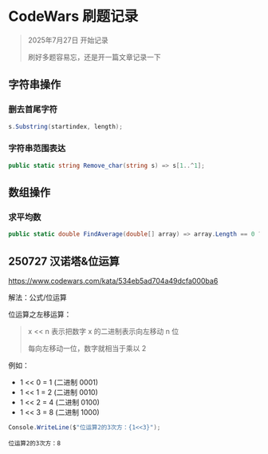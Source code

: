 # CodeWars 刷题记录

> 2025年7月27日 开始记录
> 
> 刷好多题容易忘，还是开一篇文章记录一下

## 字符串操作
### 删去首尾字符
```csharp
s.Substring(startindex, length);
```
### 字符串范围表达
```csharp
public static string Remove_char(string s) => s[1..^1];
```

## 数组操作
### 求平均数
```csharp
public static double FindAverage(double[] array) => array.Length == 0 ? 0 : array.Average();
```
## 250727 汉诺塔&位运算
https://www.codewars.com/kata/534eb5ad704a49dcfa000ba6

解法：公式/位运算

位运算之左移运算：

> x \<\< n 表示把数字 x 的二进制表示向左移动 n 位
> 
> 每向左移动一位，数字就相当于乘以 2

例如：
- 1 \<\< 0 = 1 (二进制 0001)
- 1 \<\< 1 = 2 (二进制 0010)
- 1 \<\< 2 = 4 (二进制 0100)
- 1 \<\< 3 = 8 (二进制 1000)

```csharp
Console.WriteLine($"位运算2的3次方：{1<<3}");
```

```
位运算2的3次方：8
```